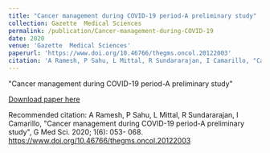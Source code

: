 ```yaml
---
title: "Cancer management during COVID-19 period-A preliminary study"
collection: Gazette  Medical Sciences
permalink: /publication/Cancer-management-during-COVID-19
date: 2020
venue: 'Gazette  Medical Sciences'
paperurl: 'https://www.doi.org/10.46766/thegms.oncol.20122003'
citation: 'A Ramesh, P Sahu, L Mittal, R Sundararajan, I Camarillo, "Cancer management during COVID-19 period-A preliminary study", G Med Sci. 2020; 1(6): 053- 068. https://www.doi.org/10.46766/thegms.oncol.20122003 '
---
```

"Cancer management during COVID-19 period-A preliminary study"

[Download paper here](https://www.doi.org/10.46766/thegms.oncol.20122003)

Recommended citation: A Ramesh, P Sahu, L Mittal, R Sundararajan, I Camarillo, "Cancer management during COVID-19 period-A preliminary study", G Med Sci. 2020; 1(6): 053- 068. https://www.doi.org/10.46766/thegms.oncol.20122003 

